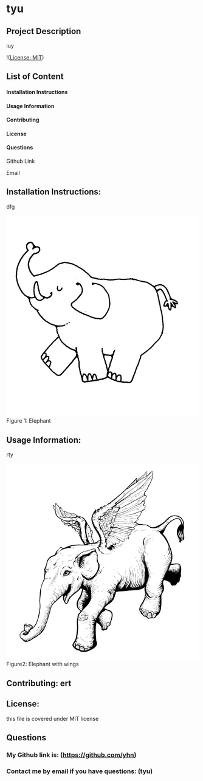 
# tyu

## Project Description

iuy 


!([License: MIT](Images/License-MIT-yellow.svg))


## List of Content
#### Installation Instructions
#### Usage Information
#### Contributing
#### License
#### Questions  
    
Github Link
    
Email

## Installation Instructions: 
dfg
  
![First image](/Images/image1.jpg) 
Figure 1: Elephant 

## Usage Information: 
rty
  
![Second image](/Images/image2.png) 
Figure2: Elephant with wings

## Contributing: ert

## License: 

this file is covered under MIT license

## Questions
### My Github link is: (https://github.com/yhn)
### Contact me by email if you have questions: (tyu)
    